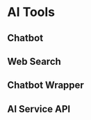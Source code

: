 <script setup>
import { ref } from 'vue';
import NavContainer from '../components/NavContainer.vue';
import newsData from '../assets/tools/ai-tools.json';

const data = ref(newsData);
</script>

# AI Tools

## Chatbot

<NavContainer :data="data.chatbot"/>

## Web Search

<NavContainer :data="data.webSearch"/>

## Chatbot Wrapper

<NavContainer :data="data.chatbotWrapper"/>

## AI Service API

<NavContainer :data="data.aiServiceAPI"/>
